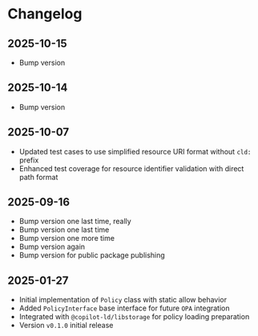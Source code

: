 # Changelog

## 2025-10-15

- Bump version

## 2025-10-14

- Bump version

## 2025-10-07

- Updated test cases to use simplified resource URI format without `cld:` prefix
- Enhanced test coverage for resource identifier validation with direct path
  format

## 2025-09-16

- Bump version one last time, really
- Bump version one last time
- Bump version one more time
- Bump version again
- Bump version for public package publishing

## 2025-01-27

- Initial implementation of `Policy` class with static allow behavior
- Added `PolicyInterface` base interface for future `OPA` integration
- Integrated with `@copilot-ld/libstorage` for policy loading preparation
- Version `v0.1.0` initial release
